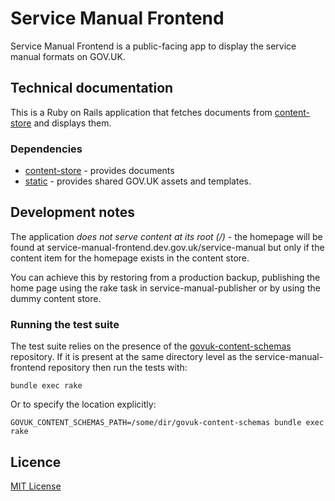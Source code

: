 # Service Manual Frontend

Service Manual Frontend is a public-facing app to display the service manual formats on GOV.UK.

## Technical documentation

This is a Ruby on Rails application that fetches documents from
[content-store](https://github.com/alphagov/content-store) and displays them.

### Dependencies

- [content-store](https://github.com/alphagov/content-store) - provides documents
- [static](https://github.com/alphagov/static) - provides shared GOV.UK assets and templates.

## Development notes

The application *does not serve content at its root (/)* - the
homepage will be found at service-manual-frontend.dev.gov.uk/service-manual but
only if the content item for the homepage exists in the content store.

You can achieve this by restoring from a production backup, publishing the home
page using the rake task in service-manual-publisher or by using the dummy
content store.

### Running the test suite

The test suite relies on the presence of the
[govuk-content-schemas](http://github.com/alphagov/govuk-content-schemas)
repository. If it is present at the same directory level as
the service-manual-frontend repository then run the tests with:

`bundle exec rake`

Or to specify the location explicitly:

`GOVUK_CONTENT_SCHEMAS_PATH=/some/dir/govuk-content-schemas bundle exec rake`

## Licence

[MIT License](LICENCE)
